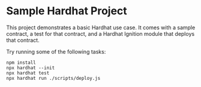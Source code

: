 # Sample Hardhat Project

This project demonstrates a basic Hardhat use case. It comes with a sample contract, a test for that contract, and a Hardhat Ignition module that deploys that contract.

Try running some of the following tasks:

```shell
npm install
npx hardhat --init
npx hardhat test
npx hardhat run ./scripts/deploy.js
```

